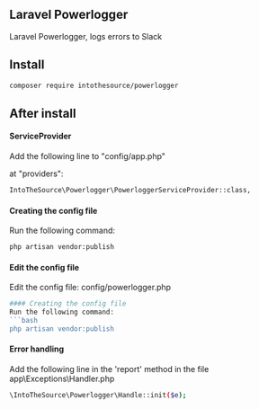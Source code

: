## Laravel Powerlogger 

Laravel Powerlogger, logs errors to Slack

## Install
```bash
composer require intothesource/powerlogger
```

## After install

#### ServiceProvider
Add the following line to "config/app.php"

at "providers":

```bash
IntoTheSource\Powerlogger\PowerloggerServiceProvider::class,
```

#### Creating the config file
Run the following command:
```bash
php artisan vendor:publish
```

#### Edit the config file
Edit the config file: config/powerlogger.php
```php
#### Creating the config file
Run the following command:
```bash
php artisan vendor:publish
```

#### Error handling
Add the following line in the 'report' method in the file app\Exceptions\Handler.php
```bash
\IntoTheSource\Powerlogger\Handle::init($e);
```
